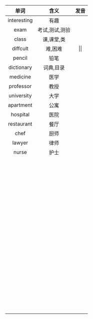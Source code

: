 | 单词 | 含义 | 发音 |
| :----: | :----: | :----: |
| interesting | 有趣 |      |
| exam | 考试,测试,测验 | |
| class | 课,课堂,类 | |
| diffcult | 难,困难 | \|\| |
| pencil | 铅笔 | |
| dictionary | 词典,目录 | |
| medicine | 医学 | |
| professor | 教授 | |
| university | 大学 | |
| apartment | 公寓 | |
| hospital | 医院 | |
| restaurant | 餐厅 | |
| chef | 厨师 | |
| lawyer | 律师 | |
| nurse | 护士 | |
| | | |
| | | |
| | | |
| | | |
| | | |
| | | |
| | | |
| | | |
| | | |
| | | |
| | | |
| | | |
| | | |
| | | |
| | | |
| | | |
| | | |
| | | |
| | | |
| | | |
| | | |
| | | |
| | | |
| | | |
| | | |
| | | |
| | | |
| | | |
| | | |
| | | |
| | | |
| | | |
| | | |
| | | |
| | | |
| | | |
| | | |
| | | |
| | | |
| | | |
| | | |
| | | |
| | | |
| | | |
| | | |
| | | |
| | | |
| | | |
| | | |
| | | |
| | | |
| | | |
| | | |
| | | |
| | | |
| | | |
| | | |
| | | |
| | | |
| | | |
| | | |
| | | |
| | | |
| | | |
| | | |
| | | |
| | | |
| | | |
| | | |
| | | |
| | | |
| | | |
| | | |
| | | |
| | | |
| | | |
| | | |
| | | |
| | | |
| | | |
| | | |
| | | |
| | | |